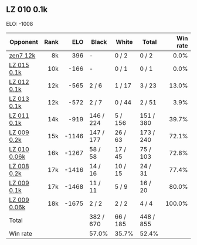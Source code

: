 ## LZ 010 0.1k ##

ELO: -1008

Opponent | Rank | ELO | Black | White | Total | Win rate
---------|-----:|----:|-------|-------|-------|-------:
[zen7 12k](zen7%2012k.md) | 8k | 396 | - | 0 / 2 | 0 / 2 | 0.0%
[LZ 015 0.1k](LZ%20015%200.1k.md) | 10k | -166 | - | 0 / 1 | 0 / 1 | 0.0%
[LZ 012 0.1k](LZ%20012%200.1k.md) | 12k | -565 | 2 / 6 | 1 / 17 | 3 / 23 | 13.0%
[LZ 013 0.1k](LZ%20013%200.1k.md) | 12k | -572 | 2 / 7 | 0 / 44 | 2 / 51 | 3.9%
[LZ 011 0.1k](LZ%20011%200.1k.md) | 14k | -919 | 146 / 224 | 5 / 156 | 151 / 380 | 39.7%
[LZ 009 0.2k](LZ%20009%200.2k.md) | 15k | -1146 | 147 / 177 | 26 / 63 | 173 / 240 | 72.1%
[LZ 010 0.06k](LZ%20010%200.06k.md) | 16k | -1267 | 58 / 58 | 17 / 45 | 75 / 103 | 72.8%
[LZ 008 0.2k](LZ%20008%200.2k.md) | 17k | -1416 | 14 / 16 | 10 / 15 | 24 / 31 | 77.4%
[LZ 009 0.1k](LZ%20009%200.1k.md) | 17k | -1468 | 11 / 11 | 5 / 9 | 16 / 20 | 80.0%
[LZ 009 0.06k](LZ%20009%200.06k.md) | 18k | -1675 | 2 / 2 | 2 / 2 | 4 / 4 | 100.0%
Total | | | 382 / 670 | 66 / 185 | 448 / 855 | 
Win rate| | | 57.0% | 35.7% | 52.4% | 
